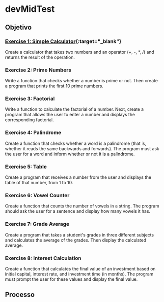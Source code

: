 # devMidTest

## Objetivo

### [Exercise 1: Simple Calculator](https://github.com/jbrunopg/devMidTest/blob/main/simple_calculator.ipynb){:target="_blank"}
Create a calculator that takes two numbers and an operator (+, -, *, /) and returns the result
of the operation.

### Exercise 2: Prime Numbers
Write a function that checks whether a number is prime or not. Then create a program that
prints the first 10 prime numbers.

### Exercise 3: Factorial
Write a function to calculate the factorial of a number. Next, create a program that allows the
user to enter a number and displays the corresponding factorial.

### Exercise 4: Palindrome
Create a function that checks whether a word is a palindrome (that is, whether it reads the
same backwards and forwards). The program must ask the user for a word and inform
whether or not it is a palindrome.

### Exercise 5: Table
Create a program that receives a number from the user and displays the table of that
number, from 1 to 10.

### Exercise 6: Vowel Counter
Create a function that counts the number of vowels in a string. The program should ask the
user for a sentence and display how many vowels it has.

### Exercise 7: Grade Average
Create a program that takes a student's grades in three different subjects and calculates the
average of the grades. Then display the calculated average.

### Exercise 8: Interest Calculation
Create a function that calculates the final value of an investment based on initial capital,
interest rate, and investment time (in months). The program must prompt the user for these
values and display the final value.

## Processo
